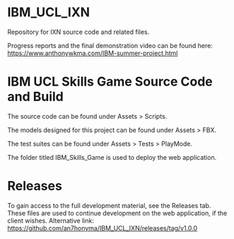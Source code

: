 # IBM_UCL_IXN
Repository for IXN source code and related files.

Progress reports and the final demonstration video can be found here: https://www.anthonywkma.com/IBM-summer-project.html

# IBM UCL Skills Game Source Code and Build
The source code can be found under Assets > Scripts.

The models designed for this project can be found under Assets > FBX.

The test suites can be found under Assets > Tests > PlayMode.

The folder titled IBM_Skills_Game is used to deploy the web application.

# Releases
To gain access to the full development material, see the Releases tab. These files are used to continue development on the web application, if the client wishes.
Alternative link: https://github.com/an7honyma/IBM_UCL_IXN/releases/tag/v1.0.0
